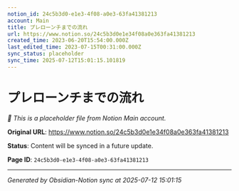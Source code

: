 ```yaml
---
notion_id: 24c5b3d0-e1e3-4f08-a0e3-63fa41381213
account: Main
title: プレローンチまでの流れ
url: https://www.notion.so/24c5b3d0e1e34f08a0e363fa41381213
created_time: 2023-06-20T15:54:00.000Z
last_edited_time: 2023-07-15T00:31:00.000Z
sync_status: placeholder
sync_time: 2025-07-12T15:01:15.101819
---
```


# プレローンチまでの流れ

*🔄 This is a placeholder file from Notion Main account.*

**Original URL**: https://www.notion.so/24c5b3d0e1e34f08a0e363fa41381213

**Status**: Content will be synced in a future update.

**Page ID**: `24c5b3d0-e1e3-4f08-a0e3-63fa41381213`

---

*Generated by Obsidian-Notion sync at 2025-07-12 15:01:15*
